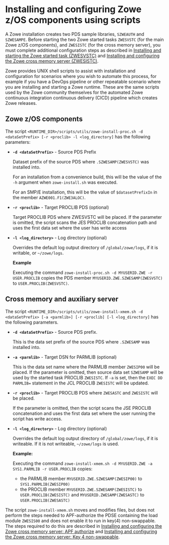 # Installing and configuring Zowe z/OS components using scripts

A Zowe installation creates two PDS sample libraries, `SZWEAUTH` and `SZWESAMPE`.  Before starting the two Zowe started tasks `ZWESVSTC` (for the main Zowe z/OS components), and `ZWESISTC` (for the cross memory server), you must complete additional configuration steps as described in [Installing and starting the Zowe started task (ZWESVSTC)](configure-zowe-server.md) and [Installing and configuring the Zowe cross memory server (ZWESISTC)](configure-xmem-server.md).   

Zowe provides UNIX shell scripts to assist with installation and configuration for scenarios where you wish to automate this process, for example if you have a DevOps pipeline or other repeatable scenario where you are installing and starting a Zowe runtime. These are the same scripts used by the Zowe community themselves for the automated Zowe continuous integration continuous delivery (CICD) pipeline which creates Zowe releases.

## Zowe z/OS components

The script `<RUNTIME_DIR>/scripts/utils/zowe-install-proc.sh -d <dataSetPrefix> [-r <proclib> -l <log_directory]` has the following parameters:

- **`-d <dataSetPrefix>`** - Source PDS Prefix

   Dataset prefix of the source PDS where `.SZWESAMP(ZWESVSTC)` was installed into.  

   For an installation from a convenience build, this will be the value of the `-h` argument when `zowe-install.sh` was executed.

   For an SMP/E installation, this will be the value of `$datasetPrefixIn` in the member `AZWE001.F1(ZWE3ALOC)`.

- **`-r <proclib>`** - Target PROCLIB PDS (optional)
   
   Target PROCLIB PDS where ZWESVSTC will be placed. If the parameter is omitted, the script scans the JES PROCLIB concatenation path and uses the first data set where the user has write access

- **`-l <log_directory>`** - Log directory (optional)

   Overrides the default log output directory of `/global/zowe/logs`, if it is writable, or `~/zowe/logs`.
   
   **Example**

   Executing the command `zowe-install-proc.sh -d MYUSERID.ZWE -r USER.PROCLIB` copies the PDS member `MYUSERID.ZWE.SZWESAMP(ZWESVSTC)` to `USER.PROCLIB(ZWESVSTC)`.


## Cross memory and auxiliary server 

The script `<RUNTIME_DIR>/scripts/utils/zowe-install-xmem.sh -d <dataSetPrefix> [-a <parmlib>] [-r <proclib] [-l <log_directory]` has the following parameters.

- **`-d <dataSetPrefix>`** - Source PDS prefix.
  
  This is the data set prefix of the source PDS where `.SZWESAMP` was installed into.   

- **`-a <parmlib>`** - Target DSN for PARMLIB (optional)

  This is the data set name where the PARMLIB member `ZWESIP00` will be placed. If the parameter is omitted, then source data set `SZWESAMP` will be used by the started task PROCLIB `ZWESISTC`.  If `-a` is set, then the `EXEC DD PARMLIB=` statement in the JCL PROCLIB `ZWESISTC` will be updated.  

- **`-r <proclib>`** - Target PROCLIB PDS where `ZWESASTC` and `ZWESISTC` will be placed. 

  If the parameter is omitted, then the script scans the JSE PROCLIB concatenation and uses the first data set where the user running the script has write access.  

- **`-l <log_directory>`** - Log directory (optional)

  Overrides the default log output directory of `/global/zowe/logs`, if it is writeable.  If it is not writeable, `~/zowe/logs` is used.  

  **Example:**

  Executing the command `zowe-install-xmem.sh -d MYUSERID.ZWE -a SYS1.PARMLIB -r USER.PROCLIB` copies:

  - the PARMLIB member `MYUSERID.ZWE.SZWESAMP(ZWESIP00)` to `SYS1.PARMLIB(ZWESIP00)`
  - the PROCLIB member `MYUSERID.ZWE.SZWESAMP(ZWESISTC)` to `USER.PROCLIB(ZWESISTC)` and `MYUSERID.ZWESAMP(ZWESASTC)` to `USER.PROCLIB(ZWESASTC)`

The script `zowe-install-xmem.sh` moves and modifies files, but does not perform the steps needed to APF-authorize the PDSE containing the load module `ZWESIS00` and does not enable it to run in key(4) non-swappable.  The steps required to do this are described in [Installing and configuring the Zowe cross memory server: APF authorize](configure-xmem-server.md#apf-authorize) and [Installing and configuring the Zowe cross memory server: Key 4 non-swappable](configure-xmem-server.md#key-4-non-swappable).

